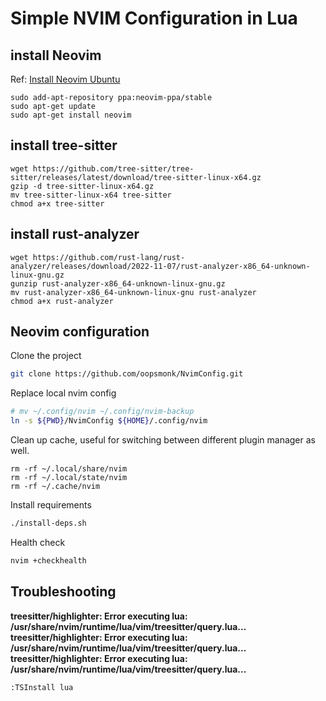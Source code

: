 # Simple NVIM Configuration in Lua

## install Neovim

Ref: [Install Neovim Ubuntu](https://github.com/neovim/neovim/wiki/Installing-Neovim#ubuntu)

```
sudo add-apt-repository ppa:neovim-ppa/stable
sudo apt-get update
sudo apt-get install neovim
```

## install tree-sitter

```
wget https://github.com/tree-sitter/tree-sitter/releases/latest/download/tree-sitter-linux-x64.gz
gzip -d tree-sitter-linux-x64.gz
mv tree-sitter-linux-x64 tree-sitter
chmod a+x tree-sitter
```

## install rust-analyzer

```
wget https://github.com/rust-lang/rust-analyzer/releases/download/2022-11-07/rust-analyzer-x86_64-unknown-linux-gnu.gz
gunzip rust-analyzer-x86_64-unknown-linux-gnu.gz
mv rust-analyzer-x86_64-unknown-linux-gnu rust-analyzer
chmod a+x rust-analyzer
```

## Neovim configuration

Clone the project

```bash
git clone https://github.com/oopsmonk/NvimConfig.git
```

Replace local nvim config

```bash
# mv ~/.config/nvim ~/.config/nvim-backup
ln -s ${PWD}/NvimConfig ${HOME}/.config/nvim
```

Clean up cache, useful for switching between different plugin manager as well.

```shell
rm -rf ~/.local/share/nvim
rm -rf ~/.local/state/nvim
rm -rf ~/.cache/nvim
```

Install requirements

```bash
./install-deps.sh
```

Health check

```bash
nvim +checkhealth
```

## Troubleshooting

**treesitter/highlighter: Error executing lua: /usr/share/nvim/runtime/lua/vim/treesitter/query.lua...**
**treesitter/highlighter: Error executing lua: /usr/share/nvim/runtime/lua/vim/treesitter/query.lua...**
**treesitter/highlighter: Error executing lua: /usr/share/nvim/runtime/lua/vim/treesitter/query.lua...**

```
:TSInstall lua
```

